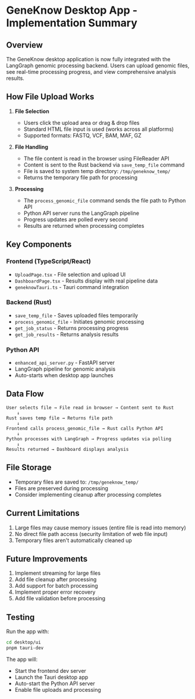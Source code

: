 # GeneKnow Desktop App - Implementation Summary

## Overview

The GeneKnow desktop application is now fully integrated with the LangGraph genomic processing backend. Users can upload genomic files, see real-time processing progress, and view comprehensive analysis results.

## How File Upload Works

1. **File Selection**
   - Users click the upload area or drag & drop files
   - Standard HTML file input is used (works across all platforms)
   - Supported formats: FASTQ, VCF, BAM, MAF, GZ

2. **File Handling**
   - The file content is read in the browser using FileReader API
   - Content is sent to the Rust backend via `save_temp_file` command
   - File is saved to system temp directory: `/tmp/geneknow_temp/`
   - Returns the temporary file path for processing

3. **Processing**
   - The `process_genomic_file` command sends the file path to Python API
   - Python API server runs the LangGraph pipeline
   - Progress updates are polled every second
   - Results are returned when processing completes

## Key Components

### Frontend (TypeScript/React)
- `UploadPage.tsx` - File selection and upload UI
- `DashboardPage.tsx` - Results display with real pipeline data
- `geneknowTauri.ts` - Tauri command integration

### Backend (Rust)
- `save_temp_file` - Saves uploaded files temporarily
- `process_genomic_file` - Initiates genomic processing
- `get_job_status` - Returns processing progress
- `get_job_results` - Returns analysis results

### Python API
- `enhanced_api_server.py` - FastAPI server
- LangGraph pipeline for genomic analysis
- Auto-starts when desktop app launches

## Data Flow

```
User selects file → File read in browser → Content sent to Rust
    ↓
Rust saves temp file → Returns file path
    ↓
Frontend calls process_genomic_file → Rust calls Python API
    ↓
Python processes with LangGraph → Progress updates via polling
    ↓
Results returned → Dashboard displays analysis
```

## File Storage

- Temporary files are saved to: `/tmp/geneknow_temp/`
- Files are preserved during processing
- Consider implementing cleanup after processing completes

## Current Limitations

1. Large files may cause memory issues (entire file is read into memory)
2. No direct file path access (security limitation of web file input)
3. Temporary files aren't automatically cleaned up

## Future Improvements

1. Implement streaming for large files
2. Add file cleanup after processing
3. Add support for batch processing
4. Implement proper error recovery
5. Add file validation before processing

## Testing

Run the app with:
```bash
cd desktop/ui
pnpm tauri-dev
```

The app will:
- Start the frontend dev server
- Launch the Tauri desktop app  
- Auto-start the Python API server
- Enable file uploads and processing 